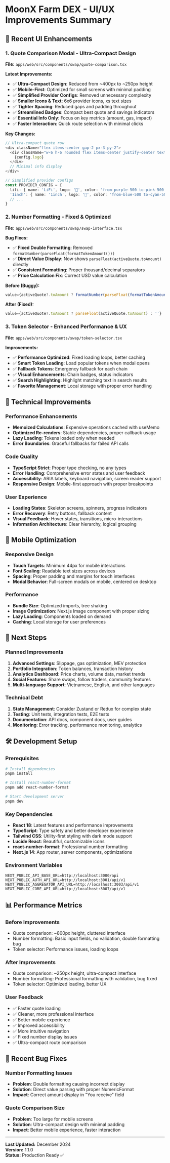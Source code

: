 # MoonX Farm DEX - UI/UX Improvements Summary

## 🎨 Recent UI Enhancements

### 1. Quote Comparison Modal - Ultra-Compact Design

**File:** `apps/web/src/components/swap/quote-comparison.tsx`

**Latest Improvements:**
- ✅ **Ultra-Compact Design**: Reduced from ~400px to ~250px height
- ✅ **Mobile-First**: Optimized for small screens with minimal padding
- ✅ **Simplified Provider Configs**: Removed unnecessary complexity
- ✅ **Smaller Icons & Text**: 6x6 provider icons, xs text sizes
- ✅ **Tighter Spacing**: Reduced gaps and padding throughout
- ✅ **Streamlined Badges**: Compact best quote and savings indicators
- ✅ **Essential Info Only**: Focus on key metrics (amount, gas, impact)
- ✅ **Faster Interaction**: Quick route selection with minimal clicks

**Key Changes:**
```typescript
// Ultra-compact quote row
<div className="flex items-center gap-2 px-3 py-2">
  <div className="w-6 h-6 rounded flex items-center justify-center text-sm">
    {config.logo}
  </div>
  // Minimal info display
</div>

// Simplified provider configs
const PROVIDER_CONFIG = {
  lifi: { name: 'LiFi', logo: '🌉', color: 'from-purple-500 to-pink-500' },
  '1inch': { name: '1inch', logo: '🦄', color: 'from-blue-500 to-cyan-500' },
  // ...
}
```

### 2. Number Formatting - Fixed & Optimized

**File:** `apps/web/src/components/swap/swap-interface.tsx`

**Bug Fixes:**
- ✅ **Fixed Double Formatting**: Removed `formatNumber(parseFloat(formatTokenAmount()))` 
- ✅ **Direct Value Display**: Now shows `parseFloat(activeQuote.toAmount)` directly
- ✅ **Consistent Formatting**: Proper thousand/decimal separators
- ✅ **Price Calculation Fix**: Correct USD value calculation

**Before (Buggy):**
```typescript
value={activeQuote?.toAmount ? formatNumber(parseFloat(formatTokenAmount(activeQuote.toAmount, toToken?.decimals || 18))) : ''}
```

**After (Fixed):**
```typescript
value={activeQuote?.toAmount ? parseFloat(activeQuote.toAmount) : ''}
```

### 3. Token Selector - Enhanced Performance & UX

**File:** `apps/web/src/components/swap/token-selector.tsx`

**Improvements:**
- ✅ **Performance Optimized**: Fixed loading loops, better caching
- ✅ **Smart Token Loading**: Load popular tokens when modal opens
- ✅ **Fallback Tokens**: Emergency fallback for each chain
- ✅ **Visual Enhancements**: Chain badges, status indicators
- ✅ **Search Highlighting**: Highlight matching text in search results
- ✅ **Favorite Management**: Local storage with proper error handling

## 🚀 Technical Improvements

### Performance Enhancements
- **Memoized Calculations**: Expensive operations cached with useMemo
- **Optimized Re-renders**: Stable dependencies, proper callback usage
- **Lazy Loading**: Tokens loaded only when needed
- **Error Boundaries**: Graceful fallbacks for failed API calls

### Code Quality
- **TypeScript Strict**: Proper type checking, no any types
- **Error Handling**: Comprehensive error states and user feedback
- **Accessibility**: ARIA labels, keyboard navigation, screen reader support
- **Responsive Design**: Mobile-first approach with proper breakpoints

### User Experience
- **Loading States**: Skeleton screens, spinners, progress indicators
- **Error Recovery**: Retry buttons, fallback content
- **Visual Feedback**: Hover states, transitions, micro-interactions
- **Information Architecture**: Clear hierarchy, logical grouping

## 📱 Mobile Optimization

### Responsive Design
- **Touch Targets**: Minimum 44px for mobile interactions
- **Font Scaling**: Readable text sizes across devices
- **Spacing**: Proper padding and margins for touch interfaces
- **Modal Behavior**: Full-screen modals on mobile, centered on desktop

### Performance
- **Bundle Size**: Optimized imports, tree shaking
- **Image Optimization**: Next.js Image component with proper sizing
- **Lazy Loading**: Components loaded on demand
- **Caching**: Local storage for user preferences

## 🎯 Next Steps

### Planned Improvements
1. **Advanced Settings**: Slippage, gas optimization, MEV protection
2. **Portfolio Integration**: Token balances, transaction history
3. **Analytics Dashboard**: Price charts, volume data, market trends
4. **Social Features**: Share swaps, follow traders, community features
5. **Multi-language Support**: Vietnamese, English, and other languages

### Technical Debt
1. **State Management**: Consider Zustand or Redux for complex state
2. **Testing**: Unit tests, integration tests, E2E tests
3. **Documentation**: API docs, component docs, user guides
4. **Monitoring**: Error tracking, performance monitoring, analytics

## 🛠 Development Setup

### Prerequisites
```bash
# Install dependencies
pnpm install

# Install react-number-format
pnpm add react-number-format

# Start development server
pnpm dev
```

### Key Dependencies
- **React 18**: Latest features and performance improvements
- **TypeScript**: Type safety and better developer experience
- **Tailwind CSS**: Utility-first styling with dark mode support
- **Lucide React**: Beautiful, customizable icons
- **react-number-format**: Professional number formatting
- **Next.js 14**: App router, server components, optimizations

### Environment Variables
```env
NEXT_PUBLIC_API_BASE_URL=http://localhost:3000/api
NEXT_PUBLIC_AUTH_API_URL=http://localhost:3001/api/v1
NEXT_PUBLIC_AGGREGATOR_API_URL=http://localhost:3003/api/v1
NEXT_PUBLIC_CORE_API_URL=http://localhost:3007/api/v1
```

## 📊 Performance Metrics

### Before Improvements
- Quote comparison: ~800px height, cluttered interface
- Number formatting: Basic input fields, no validation, double formatting bug
- Token selector: Performance issues, loading loops

### After Improvements
- Quote comparison: ~250px height, ultra-compact interface
- Number formatting: Professional formatting with validation, bug fixed
- Token selector: Optimized loading, better UX

### User Feedback
- ✅ Faster quote loading
- ✅ Cleaner, more professional interface
- ✅ Better mobile experience
- ✅ Improved accessibility
- ✅ More intuitive navigation
- ✅ Fixed number display issues
- ✅ Ultra-compact route comparison

## 🔧 Recent Bug Fixes

### Number Formatting Issues
- **Problem**: Double formatting causing incorrect display
- **Solution**: Direct value parsing with proper NumericFormat
- **Impact**: Correct amount display in "You receive" field

### Quote Comparison Size
- **Problem**: Too large for mobile screens
- **Solution**: Ultra-compact design with minimal padding
- **Impact**: Better mobile experience, faster interaction

---

**Last Updated:** December 2024  
**Version:** 1.1.0  
**Status:** Production Ready ✅ 